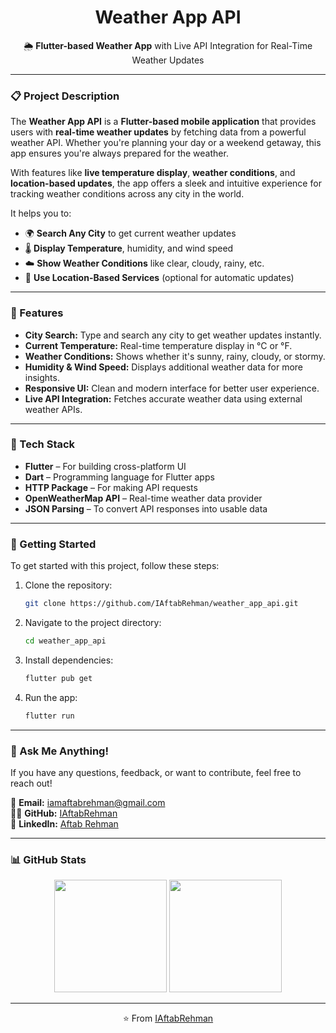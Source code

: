 <h1 align="center">Weather App API</h1>

<p align="center">
  🌦️ <strong>Flutter-based Weather App</strong> with Live API Integration for Real-Time Weather Updates
</p>

---

### 📋 Project Description

The **Weather App API** is a **Flutter-based mobile application** that provides users with **real-time weather updates** by fetching data from a powerful weather API. Whether you're planning your day or a weekend getaway, this app ensures you're always prepared for the weather.

With features like **live temperature display**, **weather conditions**, and **location-based updates**, the app offers a sleek and intuitive experience for tracking weather conditions across any city in the world.

It helps you to:

- 🌍 **Search Any City** to get current weather updates
- 🌡️ **Display Temperature**, humidity, and wind speed
- ☁️ **Show Weather Conditions** like clear, cloudy, rainy, etc.
- 📍 **Use Location-Based Services** (optional for automatic updates)

---

### 🧰 Features

- **City Search:** Type and search any city to get weather updates instantly.
- **Current Temperature:** Real-time temperature display in °C or °F.
- **Weather Conditions:** Shows whether it's sunny, rainy, cloudy, or stormy.
- **Humidity & Wind Speed:** Displays additional weather data for more insights.
- **Responsive UI:** Clean and modern interface for better user experience.
- **Live API Integration:** Fetches accurate weather data using external weather APIs.

---

### 🔧 Tech Stack

- **Flutter** – For building cross-platform UI
- **Dart** – Programming language for Flutter apps
- **HTTP Package** – For making API requests
- **OpenWeatherMap API** – Real-time weather data provider
- **JSON Parsing** – To convert API responses into usable data

---

### 🏁 Getting Started

To get started with this project, follow these steps:

1. Clone the repository:
    ```bash
    git clone https://github.com/IAftabRehman/weather_app_api.git
    ```

2. Navigate to the project directory:
    ```bash
    cd weather_app_api
    ```

3. Install dependencies:
    ```bash
    flutter pub get
    ```

4. Run the app:
    ```bash
    flutter run
    ```

---

### 💬 Ask Me Anything!

If you have any questions, feedback, or want to contribute, feel free to reach out!

📧 **Email:** iamaftabrehman@gmail.com  
🧑‍💻 **GitHub:** [IAftabRehman](https://github.com/IAftabRehman)  
💼 **LinkedIn:** [Aftab Rehman](https://www.linkedin.com/in/aftab-rehman)

---

### 📊 GitHub Stats

<div align="center">
  <img src="https://github-readme-stats.vercel.app/api?username=IAftabRehman&show_icons=true&theme=radical" height="180"/>
  <img src="https://github-readme-stats.vercel.app/api/top-langs/?username=IAftabRehman&layout=compact&theme=radical" height="180"/>
</div>

---

<p align="center">
  ⭐️ From <a href="https://github.com/IAftabRehman">IAftabRehman</a>
</p>
